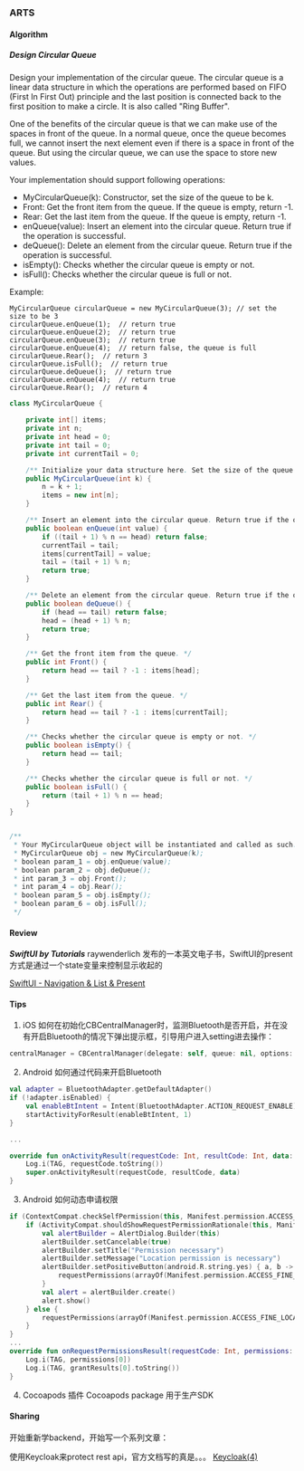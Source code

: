 ### ARTS

#### Algorithm
##### Design Circular Queue
Design your implementation of the circular queue. The circular queue is a linear data structure in which the operations are performed based on FIFO (First In First Out) principle and the last position is connected back to the first position to make a circle. It is also called "Ring Buffer".

One of the benefits of the circular queue is that we can make use of the spaces in front of the queue. In a normal queue, once the queue becomes full, we cannot insert the next element even if there is a space in front of the queue. But using the circular queue, we can use the space to store new values.

Your implementation should support following operations:
* MyCircularQueue(k): Constructor, set the size of the queue to be k.
* Front: Get the front item from the queue. If the queue is empty, return -1.
* Rear: Get the last item from the queue. If the queue is empty, return -1.
* enQueue(value): Insert an element into the circular queue. Return true if the operation is successful.
* deQueue(): Delete an element from the circular queue. Return true if the operation is successful.
* isEmpty(): Checks whether the circular queue is empty or not.
* isFull(): Checks whether the circular queue is full or not.

Example:
```
MyCircularQueue circularQueue = new MyCircularQueue(3); // set the size to be 3
circularQueue.enQueue(1);  // return true
circularQueue.enQueue(2);  // return true
circularQueue.enQueue(3);  // return true
circularQueue.enQueue(4);  // return false, the queue is full
circularQueue.Rear();  // return 3
circularQueue.isFull();  // return true
circularQueue.deQueue();  // return true
circularQueue.enQueue(4);  // return true
circularQueue.Rear();  // return 4
```

```java
class MyCircularQueue {

    private int[] items;
    private int n;
    private int head = 0;
    private int tail = 0;
    private int currentTail = 0;

    /** Initialize your data structure here. Set the size of the queue to be k. */
    public MyCircularQueue(int k) {
        n = k + 1;
        items = new int[n];
    }

    /** Insert an element into the circular queue. Return true if the operation is successful. */
    public boolean enQueue(int value) {
        if ((tail + 1) % n == head) return false;
        currentTail = tail;
        items[currentTail] = value;
        tail = (tail + 1) % n;
        return true;
    }

    /** Delete an element from the circular queue. Return true if the operation is successful. */
    public boolean deQueue() {
        if (head == tail) return false;
        head = (head + 1) % n;
        return true;
    }

    /** Get the front item from the queue. */
    public int Front() {
        return head == tail ? -1 : items[head];
    }

    /** Get the last item from the queue. */
    public int Rear() {
        return head == tail ? -1 : items[currentTail];
    }

    /** Checks whether the circular queue is empty or not. */
    public boolean isEmpty() {
        return head == tail;
    }

    /** Checks whether the circular queue is full or not. */
    public boolean isFull() {
        return (tail + 1) % n == head;
    }
}


/**
 * Your MyCircularQueue object will be instantiated and called as such:
 * MyCircularQueue obj = new MyCircularQueue(k);
 * boolean param_1 = obj.enQueue(value);
 * boolean param_2 = obj.deQueue();
 * int param_3 = obj.Front();
 * int param_4 = obj.Rear();
 * boolean param_5 = obj.isEmpty();
 * boolean param_6 = obj.isFull();
 */
```

#### Review

***SwiftUI by Tutorials*** raywenderlich 发布的一本英文电子书，SwiftUI的present方式是通过一个state变量来控制显示收起的

[SwiftUI - Navigation & List & Present](https://www.jianshu.com/p/643ce6cd8345)

#### Tips

1. iOS 如何在初始化CBCentralManager时，监测Bluetooth是否开启，并在没有开启Bluetooth的情况下弹出提示框，引导用户进入setting进去操作：
```swift
centralManager = CBCentralManager(delegate: self, queue: nil, options: [CBCentralManagerOptionShowPowerAlertKey: true])
```
2. Android 如何通过代码来开启Bluetooth
```kotlin
val adapter = BluetoothAdapter.getDefaultAdapter()
if (!adapter.isEnabled) {
    val enableBtIntent = Intent(BluetoothAdapter.ACTION_REQUEST_ENABLE)
    startActivityForResult(enableBtIntent, 1)
}

...

override fun onActivityResult(requestCode: Int, resultCode: Int, data: Intent?) {
    Log.i(TAG, requestCode.toString())
    super.onActivityResult(requestCode, resultCode, data)
}

```
3. Android 如何动态申请权限
```kotlin
if (ContextCompat.checkSelfPermission(this, Manifest.permission.ACCESS_FINE_LOCATION) != PackageManager.PERMISSION_GRANTED) {
    if (ActivityCompat.shouldShowRequestPermissionRationale(this, Manifest.permission.ACCESS_FINE_LOCATION)) {
        val alertBuilder = AlertDialog.Builder(this)
        alertBuilder.setCancelable(true)
        alertBuilder.setTitle("Permission necessary")
        alertBuilder.setMessage("Location permission is necessary")
        alertBuilder.setPositiveButton(android.R.string.yes) { a, b ->
            requestPermissions(arrayOf(Manifest.permission.ACCESS_FINE_LOCATION), 0)
        }
        val alert = alertBuilder.create()
        alert.show()
    } else {
        requestPermissions(arrayOf(Manifest.permission.ACCESS_FINE_LOCATION), 0)
    }
}
...
override fun onRequestPermissionsResult(requestCode: Int, permissions: Array<out String>, grantResults: IntArray) {
    Log.i(TAG, permissions[0])
    Log.i(TAG, grantResults[0].toString())
}

```
4. Cocoapods 插件 Cocoapods package 用于生产SDK

#### Sharing

开始重新学backend，开始写一个系列文章：

使用Keycloak来protect rest api，官方文档写的真是。。。
[Keycloak(4)](https://www.jianshu.com/p/e732e98ed8f5)